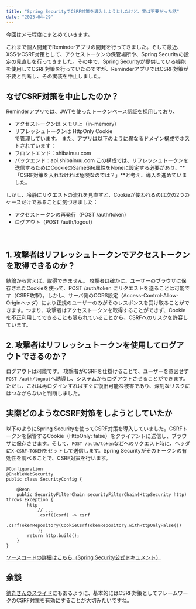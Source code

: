 ```yaml
---
title: "Spring SecurityでCSRF対策を導入しようとしたけど、実は不要だった話"
date: "2025-04-29"
---
```


今回はメモ程度にまとめていきます。  


これまで個人開発でReminderアプリの開発を行ってきました。そして最近、XSSやCSRF対策として、アクセストークンの保管場所や、Spring Securityの設定の見直しを行ってきました。その中で、Spring Securityが提供している機能を使用してCSRF対策を行っていたのですが、ReminderアプリではCSRF対策が不要と判断し、その実装を中止しました。  


## なぜCSRF対策を中止したのか？
Reminderアプリでは、JWTを使ったトークンベース認証を採用しており、
* アクセストークンは メモリ上（in-memory）
* リフレッシュトークンは HttpOnly Cookie  
で管理しています。
また、アプリは以下のように異なるドメイン構成でホストされています：
* フロントエンド：shibainuu.com
* バックエンド：api.shibainuu.com
この構成では、リフレッシュトークンを送信するためにCookieのSameSite属性をNoneに設定する必要があり、**「CSRF対策を入れなければ危険なのでは？」**と考え、導入を進めていました。
  
しかし、冷静にリクエストの流れを見直すと、Cookieが使われるのは次の2つのケースだけであることに気づきました：
* アクセストークンの再発行（POST /auth/token）
* ログアウト（POST /auth/logout）

　　
## 1. 攻撃者はリフレッシュトークンでアクセストークンを取得できるのか？
結論から言えば、取得できません。
攻撃者は確かに、ユーザーのブラウザに保存されたCookieを使って、POST /auth/token にリクエストを送ることは可能です（CSRF攻撃）。しかし、サーバ側のCORS設定（Access-Control-Allow-Originヘッダ）により正規のユーザーのみがそのレスポンスを受け取ることができます。つまり、攻撃者はアクセストークンを取得することができず、Cookieを不正利用してできることも限られていることから、CSRFへのリスクを許容しています。
　　
## 2. 攻撃者はリフレッシュトークンを使用してログアウトできるのか？
ログアウトは可能です。
攻撃者がCSRFを仕掛けることで、ユーザーを意図せず```POST /auth/logout```へ誘導し、システムからログアウトさせることができます。
ただし、これは再ログインすればすぐに復旧可能な被害であり、深刻なリスクにはつながらないと判断しました。

## 実際どのようなCSRF対策をしようとしていたか
以下のようにSpring Securityを使ってCSRF対策を導入していました。CSRFトークンを保管するCookie（HttpOnly: false）をクライアントに送信し、ブラウザに保存させます。そして、```POST /auth/token```などへのリクエスト時に、ヘッダに```X-CSRF-TOKEN```をセットして送信します。Spring Securityがそのトークンの有効性を調べることで、CSRF対策を行います。
　　
```
@Configuration
@EnableWebSecurity
public class SecurityConfig {

	@Bean
	public SecurityFilterChain securityFilterChain(HttpSecurity http) throws Exception {
		http
			// ...
			.csrf((csrf) -> csrf
				.csrfTokenRepository(CookieCsrfTokenRepository.withHttpOnlyFalse())
			);
		return http.build();
	}
}
```
[ソースコードの詳細はこちら（Spring Security公式ドキュメント）](https://spring.pleiades.io/spring-security/reference/servlet/exploits/csrf.html)

## 余談
[徳丸さんのスライド](https://blog.tokumaru.org/2022/09/super-introduction-to-spa.html)にもあるように、基本的にはCSRF対策としてフレームワークのCSRF対策を有効にすることが大切みたいですね。






